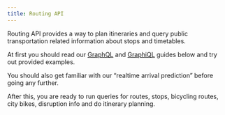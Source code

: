 ```yaml
---
title: Routing API
---
```

Routing API provides a way to plan itineraries and query public transportation related
information about stops and timetables.

At first you should read our [GraphQL](./0-graphql/) and [GraphiQL](./1-graphiql/) guides below and try out provided examples.

You should also get familiar with our “realtime arrival prediction” before going any further.

After this, you are ready to run queries for routes, stops, bicycling routes, city bikes, disruption info and do itinerary planning.
